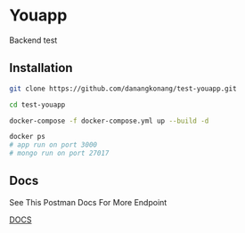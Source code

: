 # Youapp
Backend test


## Installation

```bash
git clone https://github.com/danangkonang/test-youapp.git

cd test-youapp

docker-compose -f docker-compose.yml up --build -d

docker ps
# app run on port 3000
# mongo run on port 27017
```

## Docs

See This Postman Docs For More Endpoint

[DOCS](https://documenter.getpostman.com/view/8510955/2s93XsY6B2)
